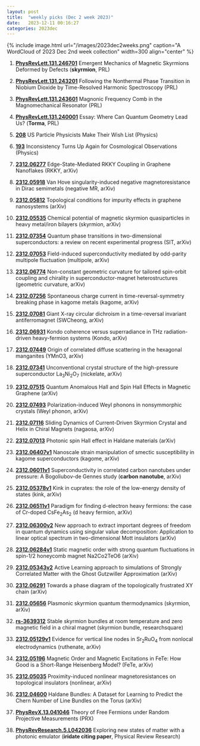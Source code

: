 ```yaml
---
layout: post
title:  "weekly picks (Dec 2 week 2023)"
date:   2023-12-11 00:16:27
categories: 2023dec
---
```



{% include image.html url="/images/2023dec2weeks.png" caption="A WordCloud of 2023 Dec 2nd week collection" width=300 align="center" %}


1. **[PhysRevLett.131.246701](https://link.aps.org/doi/10.1103/PhysRevLett.131.246701)** Emergent Mechanics of Magnetic Skyrmions Deformed by Defects (**skyrmion**, PRL)

1. **[PhysRevLett.131.243201](https://link.aps.org/doi/10.1103/PhysRevLett.131.243201)** Following the Nonthermal Phase Transition in Niobium Dioxide by Time-Resolved Harmonic Spectroscopy (PRL)

1. **[PhysRevLett.131.243601](https://link.aps.org/doi/10.1103/PhysRevLett.131.243601)** Magnonic Frequency Comb in the Magnomechanical Resonator (PRL)

1. **[PhysRevLett.131.240001](https://link.aps.org/doi/10.1103/PhysRevLett.131.240001)** Essay: Where Can Quantum Geometry Lead Us? (**Torma**, PRL)

1. **[208](https://physics.aps.org/articles/v16/208)** US Particle Physicists Make Their Wish List (Physics)

1. **[193](https://physics.aps.org/articles/v16/193)** Inconsistency Turns Up Again for Cosmological Observations (Physics)


1. **[2312.06277](http://arxiv.org/abs/2312.06277)** Edge-State-Mediated RKKY Coupling in Graphene Nanoflakes (RKKY, arXiv)

1. **[2312.05918](http://arxiv.org/abs/2312.05918)** Van Hove singularity-induced negative magnetoresistance in Dirac semimetals (negative MR, arXiv)

1. **[2312.05812](http://arxiv.org/abs/2312.05812)** Topological conditions for impurity effects in graphene nanosystems (arXiv)

1. **[2312.05535](http://arxiv.org/abs/2312.05535)** Chemical potential of magnetic skyrmion quasiparticles in heavy metal/iron bilayers (skyrmion, arXiv)

1. **[2312.07354](http://arxiv.org/abs/2312.07354)** Quantum phase transitions in two-dimensional superconductors: a review on recent experimental progress (SIT, arXiv)

1. **[2312.07053](http://arxiv.org/abs/2312.07053)** Field-induced superconductivity mediated by odd-parity multipole fluctuation (multipole, arXiv)

1. **[2312.06774](http://arxiv.org/abs/2312.06774)** Non-constant geometric curvature for tailored spin-orbit coupling and chirality in superconductor-magnet heterostructures (geometric curvature, arXiv)

1. **[2312.07256](http://arxiv.org/abs/2312.07256)** Spontaneous charge current in time-reversal-symmetry breaking phase in kagome metals (kagome, arXiv)

1. **[2312.07081](http://arxiv.org/abs/2312.07081)** Giant X-ray circular dichroism in a time-reversal invariant antiferromagnet (SWCheong, arXiv)

1. **[2312.06931](http://arxiv.org/abs/2312.06931)** Kondo coherence versus superradiance in THz radiation-driven heavy-fermion systems (Kondo, arXiv)

1. **[2312.07449](http://arxiv.org/abs/2312.07449)** Origin of correlated diffuse scattering in the hexagonal manganites (YMnO3, arXiv)

1. **[2312.07341](http://arxiv.org/abs/2312.07341)** Unconventional crystal structure of the high-pressure superconductor La$_3$Ni$_2$O$_7$ (nickelate, arXiv)

1. **[2312.07515](http://arxiv.org/abs/2312.07515)** Quantum Anomalous Hall and Spin Hall Effects in Magnetic Graphene (arXiv)

1. **[2312.07493](http://arxiv.org/abs/2312.07493)** Polarization-induced Weyl phonons in nonsymmorphic crystals (Weyl phonon, arXiv)

1. **[2312.07116](http://arxiv.org/abs/2312.07116)** Sliding Dynamics of Current-Driven Skyrmion Crystal and Helix in Chiral Magnets (nagaosa, arXiv)

1. **[2312.07013](http://arxiv.org/abs/2312.07013)** Photonic spin Hall effect in Haldane materials (arXiv)




1. **[2312.06407v1](https://arxiv.org/abs/2312.06407v1)** Nanoscale strain manipulation of smectic susceptibility in kagome superconductors (kagome, arXiv)

1. **[2312.06011v1](https://arxiv.org/abs/2312.06011v1)** Superconductivity in correlated carbon nanotubes under pressure: A Bogoliubov-de Gennes study (**carbon nanotube**, arXiv)

1. **[2312.05378v1](https://arxiv.org/abs/2312.05378v1)** Kink in cuprates: the role of the low-energy density of states (kink, arXiv)

1. **[2312.06511v1](https://arxiv.org/abs/2312.06511v1)** Paradigm for finding d-electron heavy fermions: the case of Cr-doped CsFe$_2$As$_2$ (d heavy fermion, arXiv)

1. **[2312.06300v2](https://arxiv.org/abs/2312.06300v2)** New approach to extract important degrees of freedom in quantum dynamics using singular value decomposition: Application to linear optical spectrum in two-dimensional Mott insulators (arXiv)

1. **[2312.06284v1](https://arxiv.org/abs/2312.06284v1)** Static magnetic order with strong quantum fluctuations in spin-1/2 honeycomb magnet Na2Co2TeO6 (arXiv)

1. **[2312.05343v2](https://arxiv.org/abs/2312.05343v2)** Active Learning approach to simulations of Strongly Correlated Matter with the Ghost Gutzwiller Approximation (arXiv)

1. **[2312.06291](http://arxiv.org/abs/2312.06291)** Towards a phase diagram of the topologically frustrated XY chain (arXiv)

1. **[2312.05656](http://arxiv.org/abs/2312.05656)** Plasmonic skyrmion quantum thermodynamics (skyrmion, arXiv)





1. **[rs-3639312](https://www.researchsquare.com/article/rs-3639312/v1)** Stable skyrmion bundles at room temperature and zero magnetic field in a chiral magnet (skyrmion bundle, researchsquare)

1. **[2312.05129v1](https://arxiv.org/abs/2312.05129v1)** Evidence for vertical line nodes in Sr$_2$RuO$_4$ from nonlocal electrodynamics (ruthenate, arXiv)

1. **[2312.05196](http://arxiv.org/abs/2312.05196)** Magnetic Order and Magnetic Excitations in FeTe: How Good is a Short-Range Heisenberg Model? (FeTe, arXiv)

1. **[2312.05035](http://arxiv.org/abs/2312.05035)** Proximity-induced nonlinear magnetoresistances on topological insulators (nonlinear, arXiv)

1. **[2312.04600](http://arxiv.org/abs/2312.04600)** Haldane Bundles: A Dataset for Learning to Predict the Chern Number of Line Bundles on the Torus (arXiv)



1. **[PhysRevX.13.041046](https://link.aps.org/doi/10.1103/PhysRevX.13.041046)** Theory of Free Fermions under Random Projective Measurements (PRX)



1. **[PhysRevResearch.5.L042036](https://link.aps.org/doi/10.1103/PhysRevResearch.5.L042036)** Exploring new states of matter with a photonic emulator (**iridate citing paper**, Physical Review Research)
